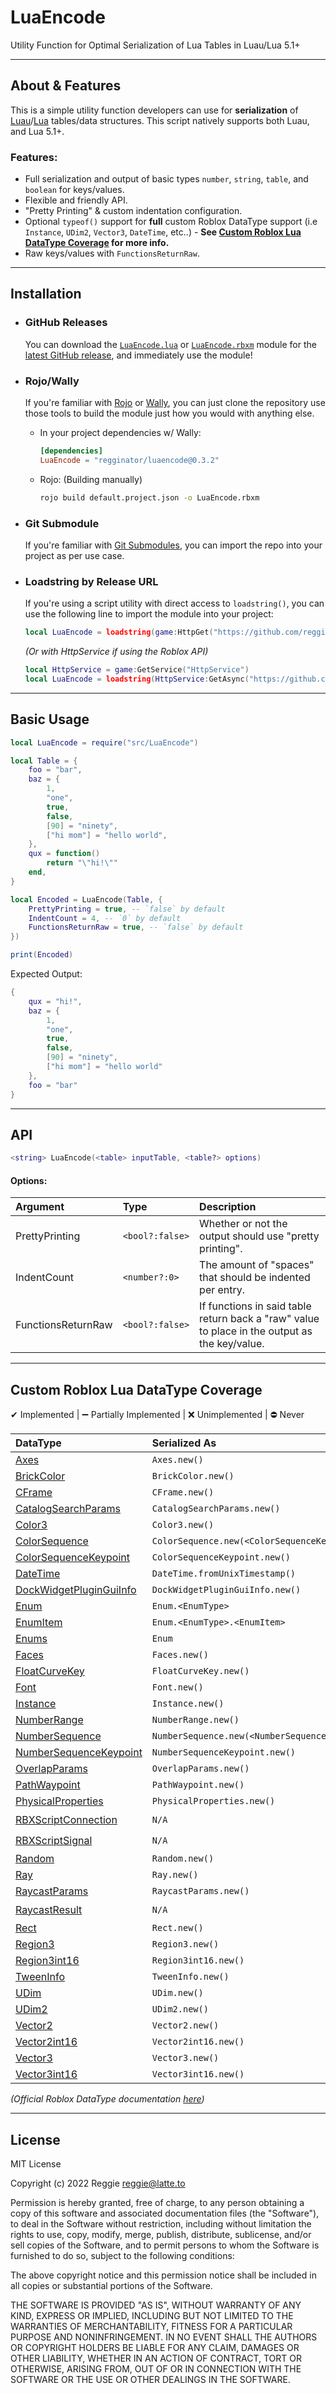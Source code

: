 # LuaEncode
Utility Function for Optimal Serialization of Lua Tables in Luau/Lua 5.1+

___

## About & Features
This is a simple utility function developers can use for **serialization** of [Luau](https://luau-lang.org)/[Lua](https://lua.org) tables/data structures. This script natively supports both Luau, and Lua 5.1+.

### Features:
- Full serialization and output of basic types `number`, `string`, `table`, and `boolean` for keys/values.
- Flexible and friendly API.
- "Pretty Printing" & custom indentation configuration.
- Optional `typeof()` support for **full** custom Roblox DataType support (i.e `Instance`, `UDim2`, `Vector3`, `DateTime`, etc..) - **See [Custom Roblox Lua DataType Coverage](#custom-roblox-lua-datatype-coverage) for more info.**
- Raw keys/values with `FunctionsReturnRaw`.

___

## Installation
- ### GitHub Releases
    You can download the [`LuaEncode.lua`](https://github.com/regginator/LuaEncode/releases/latest/download/LuaEncode.lua) or [`LuaEncode.rbxm`](https://github.com/regginator/LuaEncode/releases/latest/download/LuaEncode.rbxm) module for the [latest GitHub release](https://github.com/regginator/LuaEncode/releases/latest), and immediately use the module!
- ### Rojo/Wally
    If you're familiar with [Rojo](https://rojo.space) or [Wally](https://wally.run), you can just clone the repository use those tools to build the module just how you would with anything else.

    - In your project dependencies w/ Wally:
        ```toml
        [dependencies]
        LuaEncode = "regginator/luaencode@0.3.2"
        ```
    - Rojo: (Building manually)
        ```sh
        rojo build default.project.json -o LuaEncode.rbxm
        ```
- ### Git Submodule
    If you're familiar with [Git Submodules](https://gist.github.com/gitaarik/8735255), you can import the repo into your project as per use case.
- ### Loadstring by Release URL
    If you're using a script utility with direct access to `loadstring()`, you can use the following line to import the module into your project:
    ```lua
    local LuaEncode = loadstring(game:HttpGet("https://github.com/regginator/LuaEncode/releases/latest/download/LuaEncode.lua"))()
    ```
    *(Or with HttpService if using the Roblox API)*
    ```lua
    local HttpService = game:GetService("HttpService")
    local LuaEncode = loadstring(HttpService:GetAsync("https://github.com/regginator/LuaEncode/releases/latest/download/LuaEncode.lua"))()
    ```


___

## Basic Usage
```lua
local LuaEncode = require("src/LuaEncode")

local Table = {
    foo = "bar",
    baz = {
        1,
        "one",
        true,
        false,
        [90] = "ninety",
        ["hi mom"] = "hello world",
    },
    qux = function()
        return "\"hi!\""
    end,
}

local Encoded = LuaEncode(Table, {
    PrettyPrinting = true, -- `false` by default
    IndentCount = 4, -- `0` by default
    FunctionsReturnRaw = true, -- `false` by default
})

print(Encoded)
```

Expected Output:
```lua
{
    qux = "hi!",
    baz = {
        1,
        "one",
        true,
        false,
        [90] = "ninety",
        ["hi mom"] = "hello world"
    },
    foo = "bar"
}
```

___

## API
```lua
<string> LuaEncode(<table> inputTable, <table?> options)
```

#### Options:
| Argument           | Type              | Description                         |
|:-------------------|:------------------|:------------------------------------|
| PrettyPrinting     | `<bool?:false>`  | Whether or not the output should use "pretty printing". |
| IndentCount        | `<number?:0>`    | The amount of "spaces" that should be indented per entry. |
| FunctionsReturnRaw | `<bool?:false>`  | If functions in said table return back a "raw" value to place in the output as the key/value. |

___

## Custom Roblox Lua DataType Coverage
✔ Implemented | ➖ Partially Implemented | ❌ Unimplemented | ⛔ Never

| DataType                                                                                                      | Serialized As                                     | Implemented |
|:--------------------------------------------------------------------------------------------------------------|:--------------------------------------------------|:-----------:|
| [Axes](https://create.roblox.com/docs/reference/engine/datatypes/Axes)                                        | `Axes.new()`                                      | ✔ |
| [BrickColor](https://create.roblox.com/docs/reference/engine/datatypes/BrickColor)                            | `BrickColor.new()`                                | ✔ |
| [CFrame](https://create.roblox.com/docs/reference/engine/datatypes/CFrame)                                    | `CFrame.new()`                                    | ✔ |
| [CatalogSearchParams](https://create.roblox.com/docs/reference/engine/datatypes/CatalogSearchParams)          | `CatalogSearchParams.new()`                       | ✔ |
| [Color3](https://create.roblox.com/docs/reference/engine/datatypes/Color3)                                    | `Color3.new()`                                    | ✔ |
| [ColorSequence](https://create.roblox.com/docs/reference/engine/datatypes/ColorSequence)                      | `ColorSequence.new(<ColorSequenceKeypoints>)`     | ✔ |
| [ColorSequenceKeypoint](https://create.roblox.com/docs/reference/engine/datatypes/ColorSequenceKeypoint)      | `ColorSequenceKeypoint.new()`                     | ✔ |
| [DateTime](https://create.roblox.com/docs/reference/engine/datatypes/DateTime)                                | `DateTime.fromUnixTimestamp()`                    | ✔ |
| [DockWidgetPluginGuiInfo](https://create.roblox.com/docs/reference/engine/datatypes/DockWidgetPluginGuiInfo)  | `DockWidgetPluginGuiInfo.new()`                   | ✔ |
| [Enum](https://create.roblox.com/docs/reference/engine/datatypes/Enum)                                        | `Enum.<EnumType>`                                 | ✔ |
| [EnumItem](https://create.roblox.com/docs/reference/engine/datatypes/EnumItem)                                | `Enum.<EnumType>.<EnumItem>`                      | ✔ |
| [Enums](https://create.roblox.com/docs/reference/engine/datatypes/Enums)                                      | `Enum`                                            | ✔ |
| [Faces](https://create.roblox.com/docs/reference/engine/datatypes/Faces)                                      | `Faces.new()`                                     | ✔ |
| [FloatCurveKey](https://create.roblox.com/docs/reference/engine/datatypes/FloatCurveKey)                      | `FloatCurveKey.new()`                             | ✔ |
| [Font](https://create.roblox.com/docs/reference/engine/datatypes/Font)                                        | `Font.new()`                                      | ✔ |
| [Instance](https://create.roblox.com/docs/reference/engine/datatypes/Instance)                                | `Instance.new()`                                  | ➖ |
| [NumberRange](https://create.roblox.com/docs/reference/engine/datatypes/NumberRange)                          | `NumberRange.new()`                               | ✔ |
| [NumberSequence](https://create.roblox.com/docs/reference/engine/datatypes/NumberSequence)                    | `NumberSequence.new(<NumberSequenceKeypoints>)`   | ✔ |
| [NumberSequenceKeypoint](https://create.roblox.com/docs/reference/engine/datatypes/NumberSequenceKeypoint)    | `NumberSequenceKeypoint.new()`                    | ✔ |
| [OverlapParams](https://create.roblox.com/docs/reference/engine/datatypes/OverlapParams)                      | `OverlapParams.new()`                             | ✔ |
| [PathWaypoint](https://create.roblox.com/docs/reference/engine/datatypes/PathWaypoint)                        | `PathWaypoint.new()`                              | ✔ |
| [PhysicalProperties](https://create.roblox.com/docs/reference/engine/datatypes/PhysicalProperties)            | `PhysicalProperties.new()`                        | ✔ |
| [RBXScriptConnection](https://create.roblox.com/docs/reference/engine/datatypes/RBXScriptConnection)          | `N/A`                                             | ⛔ |
| [RBXScriptSignal](https://create.roblox.com/docs/reference/engine/datatypes/RBXScriptSignal)                  | `N/A`                                             | ⛔ |
| [Random](https://create.roblox.com/docs/reference/engine/datatypes/Random)                                    | `Random.new()`                                    | ✔ |
| [Ray](https://create.roblox.com/docs/reference/engine/datatypes/Ray#summary-constructors)                     | `Ray.new()`                                       | ✔ |
| [RaycastParams](https://create.roblox.com/docs/reference/engine/datatypes/RaycastParams)                      | `RaycastParams.new()`                             | ✔ |
| [RaycastResult](https://create.roblox.com/docs/reference/engine/datatypes/RaycastResult)                      | `N/A`                                             | ⛔ |
| [Rect](https://create.roblox.com/docs/reference/engine/datatypes/Rect#summary-constructors)                   | `Rect.new()`                                      | ✔ |
| [Region3](https://create.roblox.com/docs/reference/engine/datatypes/Region3)                                  | `Region3.new()`                                   | ✔ |
| [Region3int16](https://create.roblox.com/docs/reference/engine/datatypes/Region3int16)                        | `Region3int16.new()`                              | ✔ |
| [TweenInfo](https://create.roblox.com/docs/reference/engine/datatypes/TweenInfo)                              | `TweenInfo.new()`                                 | ✔ |
| [UDim](https://create.roblox.com/docs/reference/engine/datatypes/UDim)                                        | `UDim.new()`                                      | ✔ |
| [UDim2](https://create.roblox.com/docs/reference/engine/datatypes/UDim2)                                      | `UDim2.new()`                                     | ✔ |
| [Vector2](https://create.roblox.com/docs/reference/engine/datatypes/Vector2)                                  | `Vector2.new()`                                   | ✔ |
| [Vector2int16](https://create.roblox.com/docs/reference/engine/datatypes/Vector2int16)                        | `Vector2int16.new()`                              | ✔ |
| [Vector3](https://create.roblox.com/docs/reference/engine/datatypes/Vector3)                                  | `Vector3.new()`                                   | ✔ |
| [Vector3int16](https://create.roblox.com/docs/reference/engine/datatypes/Vector3int16)                        | `Vector3int16.new()`                              | ✔ |

*(Official Roblox DataType documentation [here](https://create.roblox.com/docs/reference/engine/datatypes))*

___

## License
MIT License

Copyright (c) 2022 Reggie <reggie@latte.to>

Permission is hereby granted, free of charge, to any person obtaining a copy
of this software and associated documentation files (the "Software"), to deal
in the Software without restriction, including without limitation the rights
to use, copy, modify, merge, publish, distribute, sublicense, and/or sell
copies of the Software, and to permit persons to whom the Software is
furnished to do so, subject to the following conditions:

The above copyright notice and this permission notice shall be included in all
copies or substantial portions of the Software.

THE SOFTWARE IS PROVIDED "AS IS", WITHOUT WARRANTY OF ANY KIND, EXPRESS OR
IMPLIED, INCLUDING BUT NOT LIMITED TO THE WARRANTIES OF MERCHANTABILITY,
FITNESS FOR A PARTICULAR PURPOSE AND NONINFRINGEMENT. IN NO EVENT SHALL THE
AUTHORS OR COPYRIGHT HOLDERS BE LIABLE FOR ANY CLAIM, DAMAGES OR OTHER
LIABILITY, WHETHER IN AN ACTION OF CONTRACT, TORT OR OTHERWISE, ARISING FROM,
OUT OF OR IN CONNECTION WITH THE SOFTWARE OR THE USE OR OTHER DEALINGS IN THE
SOFTWARE.

